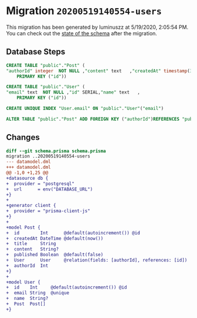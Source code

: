 # Migration `20200519140554-users`

This migration has been generated by luminuszz at 5/19/2020, 2:05:54 PM.
You can check out the [state of the schema](./schema.prisma) after the migration.

## Database Steps

```sql
CREATE TABLE "public"."Post" (
"authorId" integer  NOT NULL ,"content" text   ,"createdAt" timestamp(3)  NOT NULL DEFAULT CURRENT_TIMESTAMP,"id" SERIAL,"published" boolean  NOT NULL DEFAULT false,"title" text  NOT NULL ,
    PRIMARY KEY ("id"))

CREATE TABLE "public"."User" (
"email" text  NOT NULL ,"id" SERIAL,"name" text   ,
    PRIMARY KEY ("id"))

CREATE UNIQUE INDEX "User.email" ON "public"."User"("email")

ALTER TABLE "public"."Post" ADD FOREIGN KEY ("authorId")REFERENCES "public"."User"("id") ON DELETE CASCADE  ON UPDATE CASCADE
```

## Changes

```diff
diff --git schema.prisma schema.prisma
migration ..20200519140554-users
--- datamodel.dml
+++ datamodel.dml
@@ -1,0 +1,25 @@
+datasource db {
+  provider = "postgresql"
+  url      = env("DATABASE_URL")
+}
+
+generator client {
+  provider = "prisma-client-js"
+}
+
+model Post {
+  id        Int      @default(autoincrement()) @id
+  createdAt DateTime @default(now())
+  title     String
+  content   String?
+  published Boolean  @default(false)
+  User      User     @relation(fields: [authorId], references: [id])
+  authorId  Int
+}
+
+model User {
+  id    Int     @default(autoincrement()) @id
+  email String  @unique
+  name  String?
+  Post  Post[]
+}
```



